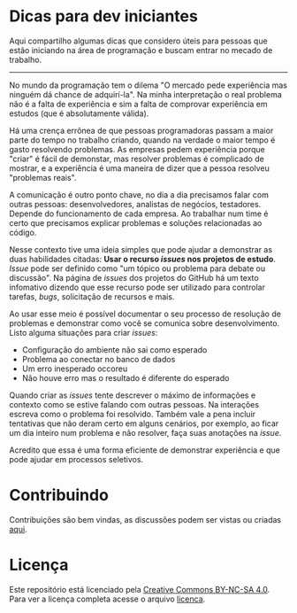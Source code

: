 # Dicas para dev iniciantes

Aqui compartilho algumas dicas que considero úteis para pessoas que
estão iniciando na área de programação e buscam entrar no mecado de
trabalho.

---

No mundo da programação tem o dilema "O mercado pede experiência mas
ninguém dá chance de adquirí-la". Na minha interpretação o real
problema não é a falta de experiência e sim a falta de comprovar
experiência em estudos (que é absolutamente válida).

Há uma crença errônea de que pessoas programadoras passam a maior parte
do tempo no trabalho criando, quando na verdade o maior tempo é gasto
resolvendo problemas. As empresas pedem experiência porque "criar" é
fácil de demonstar, mas resolver problemas é complicado de mostrar,
e a experiência é uma maneira de dizer que a pessoa resolveu "problemas
reais".

A comunicação é outro ponto chave, no dia a dia precisamos falar com
outras pessoas: desenvolvedores, analistas de negócios, testadores.
Depende do funcionamento de cada empresa. Ao trabalhar num time é certo
que precisamos explicar problemas e soluções relacionadas ao código.

Nesse contexto tive uma ideia simples que pode ajudar a demonstrar as
duas habilidades citadas: **Usar o recurso _issues_ nos projetos de
estudo**. _Issue_ pode ser definido como "um tópico ou problema para
debate ou discussão". Na página de _issues_ dos projetos do GitHub há
um texto infomativo dizendo que esse recurso pode ser utilizado para
controlar tarefas, _bugs_, solicitação de recursos e mais.

Ao usar esse meio é possível documentar o seu processo de resolução de
problemas e demonstrar como você se comunica sobre desenvolvimento.
Listo alguma situações para criar _issues_:

- Configuração do ambiente não sai como esperado
- Problema ao conectar no banco de dados
- Um erro inesperado occoreu
- Não houve erro mas o resultado é diferente do esperado

Quando criar as _issues_ tente descrever o máximo de informações e
contexto como se estive falando com outras pessoas. Na interações
escreva como o problema foi resolvido. Também vale a pena incluir
tentativas que não deram certo em alguns cenários, por exemplo, ao
ficar um dia inteiro num problema e não resolver, faça suas anotações
na _issue_.

Acredito que essa é uma forma eficiente de demonstrar experiência e
que pode ajudar em processos seletivos.

# Contribuindo

Contribuições são bem vindas, as discussões podem ser vistas ou criadas
[aqui](https://github.com/pedrosancao/dicas-dev-junior/issues).

# Licença

Este repositório está licenciado pela [Creative Commons BY-NC-SA 4.0][cc-by-nc-sa-4].
Para ver a licença completa acesse o arquivo [licenca](./licenca).

[react-issues-templates]: https://github.com/facebook/react/issues/new/choose
[cc-by-nc-sa-4]: https://creativecommons.org/licenses/by-nc-sa/4.0/deed.pt_BR

